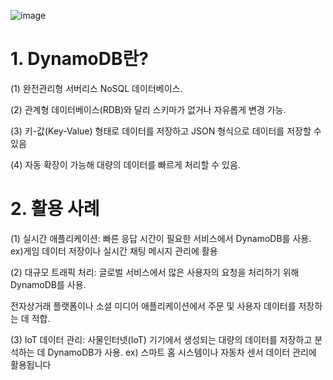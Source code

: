 ![image](https://github.com/user-attachments/assets/bbfda178-6bec-48dc-b3c3-53b7dd63e8bb)

# 1. DynamoDB란?
(1) 완전관리형 서버리스 NoSQL 데이터베이스.

(2) 관계형 데이터베이스(RDB)와 달리 스키마가 없거나 자유롭게 변경 가능.

(3) 키-값(Key-Value) 형태로 데이터를 저장하고 JSON 형식으로 데이터를 저장할 수 있음

(4) 자동 확장이 가능해 대량의 데이터를 빠르게 처리할 수 있음.

# 2. 활용 사례
(1) 실시간 애플리케이션: 빠른 응답 시간이 필요한 서비스에서 DynamoDB를 사용. ex)게임 데이터 저장이나 실시간 채팅 메시지 관리에 활용

(2) 대규모 트래픽 처리: 글로벌 서비스에서 많은 사용자의 요청을 처리하기 위해 DynamoDB를 사용. 

전자상거래 플랫폼이나 소셜 미디어 애플리케이션에서 주문 및 사용자 데이터를 저장하는 데 적합.

(3) IoT 데이터 관리: 사물인터넷(IoT) 기기에서 생성되는 대량의 데이터를 저장하고 분석하는 데 DynamoDB가 사용. ex) 스마트 홈 시스템이나 자동차 센서 데이터 관리에 활용됩니다
